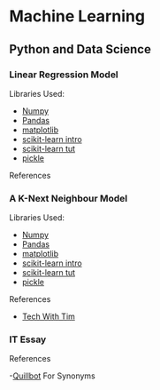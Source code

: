 # Machine Learning

## Python and Data Science

### Linear Regression Model

Libraries Used:

- [Numpy](https://www.youtube.com/watch?v=lLRBYKwP8GQ&t=1073s)
- [Pandas](https://www.youtube.com/watch?v=zN2Hua6oII0&t=8s)
- [matplotlib](https://www.youtube.com/watch?v=nzKy9GY12yo)
- [scikit-learn intro](https://www.youtube.com/watch?v=rvVkVsG49uU)
- [scikit-learn tut](https://www.youtube.com/watch?v=M9Itm95JzL0)
- [pickle](https://www.youtube.com/watch?v=6Q56r_fVqgw)


References

### A K-Next Neighbour Model

Libraries Used:

- [Numpy](https://www.youtube.com/watch?v=lLRBYKwP8GQ&t=1073s)
- [Pandas](https://www.youtube.com/watch?v=zN2Hua6oII0&t=8s)
- [matplotlib](https://www.youtube.com/watch?v=nzKy9GY12yo)
- [scikit-learn intro](https://www.youtube.com/watch?v=rvVkVsG49uU)
- [scikit-learn tut](https://www.youtube.com/watch?v=M9Itm95JzL0)
- [pickle](https://www.youtube.com/watch?v=6Q56r_fVqgw)


References
- [Tech With Tim](https://www.techwithtim.net/tutorials/machine-learning-python/k-nearest-neighbors-1)

### IT Essay

References

-[Quillbot](https://quillbot.com) For Synonyms

